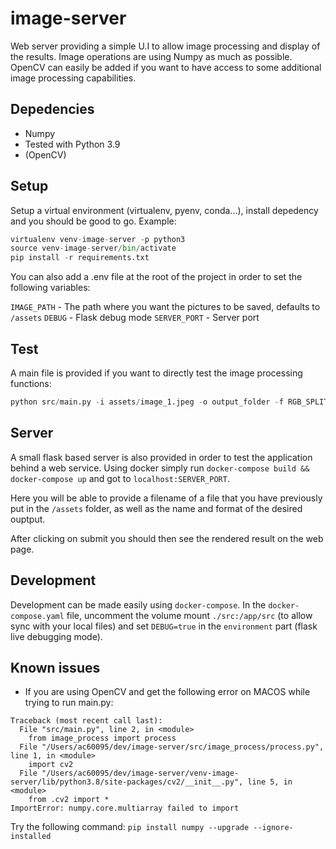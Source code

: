 # image-server

Web server providing a simple U.I to allow image processing and display of the results. 
Image operations are using Numpy as much as possible. 
OpenCV can easily be added if you want to have access to some additional image processing capabilities. 


## Depedencies
- Numpy
- Tested with Python 3.9
- (OpenCV)

## Setup

Setup a virtual environment (virtualenv, pyenv, conda...), install depedency and you should be good to go. 
Example:

```python
virtualenv venv-image-server -p python3
source venv-image-server/bin/activate
pip install -r requirements.txt
```

You can also add a .env file at the root of the project in order to set the following variables:

`IMAGE_PATH` - The path where you want the pictures to be saved, defaults to `/assets`
`DEBUG` - Flask debug mode 
`SERVER_PORT` - Server port

## Test

A main file is provided if you want to directly test the image processing functions:

```python
python src/main.py -i assets/image_1.jpeg -o output_folder -f RGB_SPLIT|SPACE_SPLIT|SPLIT_PIX|ROTATE|SAVE_PICS|CALCULATE
```

## Server

A small flask based server is also provided in order to test the application behind a web service. 
Using docker simply run `docker-compose build && docker-compose up` and got to `localhost:SERVER_PORT`. 

Here you will be able to provide a filename of a file that you have previously put in the `/assets` folder, as well as the name and format of the desired ouptput. 

After clicking on submit you should then see the rendered result on the web page. 

## Development

Development can be made easily using `docker-compose`. 
In the `docker-compose.yaml` file, uncomment the volume mount `./src:/app/src` (to allow sync with your local files) and set `DEBUG=true` in the `environment` part (flask live debugging mode).

## Known issues

- If you are using OpenCV and get the following error on MACOS while trying to run main.py: 
```
Traceback (most recent call last):
  File "src/main.py", line 2, in <module>
    from image_process import process
  File "/Users/ac60095/dev/image-server/src/image_process/process.py", line 1, in <module>
    import cv2
  File "/Users/ac60095/dev/image-server/venv-image-server/lib/python3.8/site-packages/cv2/__init__.py", line 5, in <module>
    from .cv2 import *
ImportError: numpy.core.multiarray failed to import
```
Try the following command: `pip install numpy --upgrade --ignore-installed`



